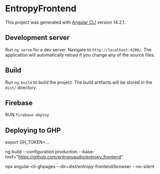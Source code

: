 # EntropyFrontend

This project was generated with [Angular CLI](https://github.com/angular/angular-cli) version 14.2.1.

## Development server

Run `ng serve` for a dev server. Navigate to `http://localhost:4200/`. The application will automatically reload if you change any of the source files.


## Build

Run `ng build` to build the project. The build artifacts will be stored in the `dist/` directory.

## Firebase
RUN `firebase deploy`

## Deploying to GHP

export GH_TOKEN=...

ng build --configuration production --base-href="https://github.com/entropyaudio/entropy_frontend"

npx angular-cli-ghpages --dir=dist/entropy-frontend/browser --no-silent
